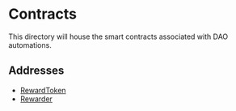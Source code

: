 # Contracts
This directory will house the smart contracts associated with DAO automations.

## Addresses
- [RewardToken]()
- [Rewarder]()